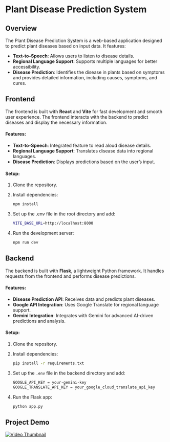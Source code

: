 # Plant Disease Prediction System

## Overview
The Plant Disease Prediction System is a web-based application designed to predict plant diseases based on input data. It features:

- **Text-to-Speech**: Allows users to listen to disease details.
- **Regional Language Support**: Supports multiple languages for better accessibility.
- **Disease Prediction**: Identifies the disease in plants based on symptoms and provides detailed information, including causes, symptoms, and cures.


## Frontend

The frontend is built with **React** and **Vite** for fast development and smooth user experience. The frontend interacts with the backend to predict diseases and display the necessary information.

#### Features:
- **Text-to-Speech**: Integrated feature to read aloud disease details.
- **Regional Language Support**: Translates disease data into regional languages.
- **Disease Prediction**: Displays predictions based on the user’s input.

#### Setup:
1. Clone the repository.

2. Install dependencies:
   ```bash
   npm install

3. Set up the .env file in the root directory and add:
    ```bash
    VITE_BASE_URL=http://localhost:8000
    
4. Run the development server:
    ```bash
    npm run dev

## Backend

The backend is built with **Flask**, a lightweight Python framework. It handles requests from the frontend and performs disease predictions.

#### Features:
- **Disease Prediction API**: Receives data and predicts plant diseases.
- **Google API Integration**: Uses Google Translate for regional language support.
- **Gemini Integration**: Integrates with Gemini for advanced AI-driven predictions and analysis.


#### Setup:
1. Clone the repository.

2. Install dependencies:
   ```bash
   pip install -r requirements.txt

3. Set up the `.env` file in the backend directory and add:
    ```bash
    GOOGLE_API_KEY = your-gemini-key
    GOOGLE_TRANSLATE_API_KEY = your_google_cloud_translate_api_key

4. Run the Flask app:
    ```bash
    python app.py
    
    
## Project Demo
[![Video Thumbnail](https://img.youtube.com/vi/vbGXBciTOmI3Dvof/0.jpg)](https://www.youtube.com/watch?v=vbGXBciTOmI3Dvof)

